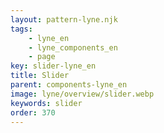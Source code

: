 ```yaml
---
layout: pattern-lyne.njk
tags: 
    - lyne_en
    - lyne_components_en
    - page
key: slider-lyne_en
title: Slider
parent: components-lyne_en
image: lyne/overview/slider.webp
keywords: slider
order: 370
---
```

